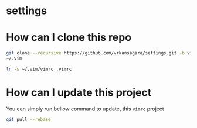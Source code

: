 # settings


# How can I clone this repo

~~~bash
git clone --recursive https://github.com/vrkansagara/settings.git -b vimrc
~/.vim

ln -s ~/.vim/vimrc .vimrc 
~~~
# How can I update this project

You can simply run bellow command to update, this `vimrc` project

~~~bash
git pull --rebase
~~~
